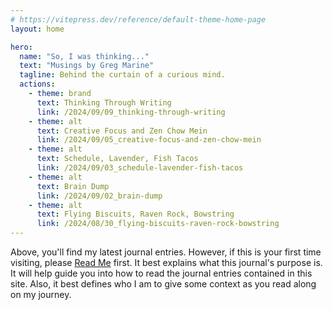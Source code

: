 ```yaml
---
# https://vitepress.dev/reference/default-theme-home-page
layout: home

hero:
  name: "So, I was thinking..."
  text: "Musings by Greg Marine"
  tagline: Behind the curtain of a curious mind.
  actions:
    - theme: brand
      text: Thinking Through Writing
      link: /2024/09/09_thinking-through-writing
    - theme: alt
      text: Creative Focus and Zen Chow Mein
      link: /2024/09/05_creative-focus-and-zen-chow-mein
    - theme: alt
      text: Schedule, Lavender, Fish Tacos
      link: /2024/09/03_schedule-lavender-fish-tacos
    - theme: alt
      text: Brain Dump
      link: /2024/09/02_brain-dump
    - theme: alt
      text: Flying Biscuits, Raven Rock, Bowstring
      link: /2024/08/30_flying-biscuits-raven-rock-bowstring
---
```


Above, you'll find my latest journal entries. However, if this is your first time visiting, please [Read Me](read-me) first. It best explains what this journal's purpose is. It will help guide you into how to read the journal entries contained in this site. Also, it best defines who I am to give some context as you read along on my journey.